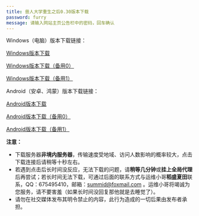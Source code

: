 ```yaml
---
title: 兽人大学重生之后0.30版本下载
password: furry
message: 请输入网站主页公告栏中的密码，回车确认
---
```


Windows（电脑）版本下载链接：

[Windows版本下载](https://furryuniversityrebirth.sgp1.digitaloceanspaces.com/FurryUniversityAfterRebirth-0.3-win.zip)

[Windows版本下载（备用0）](https://gamedownload.furryuniversity.net/FurryUniversityAfterRebirth-0.3-win.zip)

[Windows版本下载（备用1）](https://furryuniversityrebirth.sgp1.cdn.digitaloceanspaces.com/FurryUniversityAfterRebirth-0.3-win.zip)


Android（安卓、鸿蒙）版本下载链接：

[Android版本下载](https://furryuniversityrebirth.sgp1.digitaloceanspaces.com/FurryUniversityAR0.3.apk)

[Android版本下载（备用0）](https://gamedownload.furryuniversity.net/FurryUniversityAR0.3.apk)

[Android版本下载（备用1）](https://furryuniversityrebirth.sgp1.cdn.digitaloceanspaces.com/FurryUniversityAR0.3.apk)

**注意：**

- 下载服务器**非境内服务器**，传输速度受地域、访问人数影响的概率较大，点击下载连接后请稍等十秒左右。
- 若遇到点击后长时间没反应，无法下载的问题，请**稍等几分钟**或**挂上全局代理**后再尝试；若长时间无法下载，可通过后面的联系方式与运维小哥**稻盛夏田**联系，QQ：675495410，邮箱：summid@foxmail.com 。运维小哥将竭诚为您服务，请不要害羞（如果长时间没回复那他就是去睡觉了）。
- 请勿在社交媒体发布其明令禁止的内容，此行为造成的一切后果由发布者承担。
